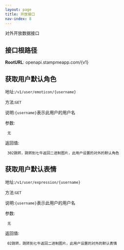 ```yaml
---
layout: page
title: 开放接口
nav-index: 8
---
```

对外开放数据接口

接口根路径
----------------
**RootURL**: openapi.stampmeapp.com/{v1}

获取用户默认角色
----------------

地址:`/v1/user/emoticon/{username}`

方法:`GET`

说明:`{username}`表示此用户的用户名

参数:

     无

返回值:

     302跳转，跳转到七牛返回二进制图片，此用户设置的对外的默认角色


获取用户默认表情
----------------

地址:`/v1/user/expression/{username}`

方法:`GET`

说明:`{username}`表示此用户的用户名

参数:

     无

返回值:

     02跳转，跳转到七牛返回二进制图片，此用户设置的对外的默认表情